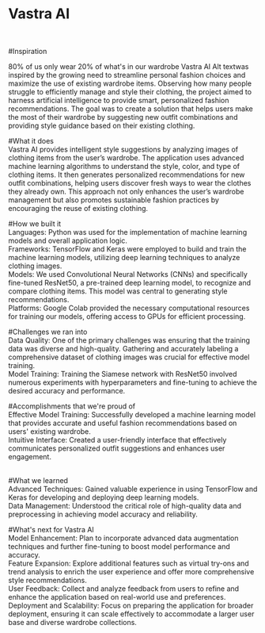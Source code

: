 # Vastra AI
<br>

#Inspiration
<br>

80% of us only wear 20% of what's in our wardrobe Vastra AI Alt textwas inspired by the growing need to streamline personal fashion choices and maximize the use of existing wardrobe items. Observing how many people struggle to efficiently manage and style their clothing, the project aimed to harness artificial intelligence to provide smart, personalized fashion recommendations. The goal was to create a solution that helps users make the most of their wardrobe by suggesting new outfit combinations and providing style guidance based on their existing clothing.
<br>

#What it does
<br>
Vastra AI provides intelligent style suggestions by analyzing images of clothing items from the user’s wardrobe. The application uses advanced machine learning algorithms to understand the style, color, and type of clothing items. It then generates personalized recommendations for new outfit combinations, helping users discover fresh ways to wear the clothes they already own. This approach not only enhances the user’s wardrobe management but also promotes sustainable fashion practices by encouraging the reuse of existing clothing.
<br>

#How we built it
<br>
Languages: Python was used for the implementation of machine learning models and overall application logic. 
<br>
Frameworks: TensorFlow and Keras were employed to build and train the machine learning models, utilizing deep learning techniques to analyze clothing images. 
<br>
Models: We used Convolutional Neural Networks (CNNs) and specifically fine-tuned ResNet50, a pre-trained deep learning model, to recognize and compare clothing items. This model was central to generating style recommendations. 
<br>
Platforms: Google Colab provided the necessary computational resources for training our models, offering access to GPUs for efficient processing.
<br>

#Challenges we ran into
<br>
Data Quality: One of the primary challenges was ensuring that the training data was diverse and high-quality. Gathering and accurately labeling a comprehensive dataset of clothing images was crucial for effective model training. 
<br>
Model Training: Training the Siamese network with ResNet50 involved numerous experiments with hyperparameters and fine-tuning to achieve the desired accuracy and performance.
<br>

#Accomplishments that we're proud of
<br>
Effective Model Training: Successfully developed a machine learning model that provides accurate and useful fashion recommendations based on users' existing wardrobe. 
<br>
Intuitive Interface: Created a user-friendly interface that effectively communicates personalized outfit suggestions and enhances user engagement.

<br>
#What we learned
<br>
Advanced Techniques: Gained valuable experience in using TensorFlow and Keras for developing and deploying deep learning models. 
<br>
Data Management: Understood the critical role of high-quality data and preprocessing in achieving model accuracy and reliability.
<br>

#What's next for Vastra AI
<br>
Model Enhancement: Plan to incorporate advanced data augmentation techniques and further fine-tuning to boost model performance and accuracy. 
<br>
Feature Expansion: Explore additional features such as virtual try-ons and trend analysis to enrich the user experience and offer more comprehensive style recommendations. 
<br>
User Feedback: Collect and analyze feedback from users to refine and enhance the application based on real-world use and preferences. 
<br>
Deployment and Scalability: Focus on preparing the application for broader deployment, ensuring it can scale effectively to accommodate a larger user base and diverse wardrobe collections.
